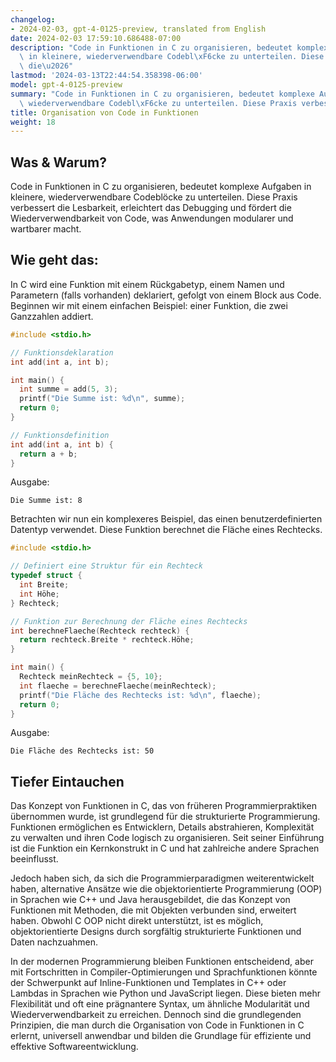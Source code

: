 ```yaml
---
changelog:
- 2024-02-03, gpt-4-0125-preview, translated from English
date: 2024-02-03 17:59:10.686488-07:00
description: "Code in Funktionen in C zu organisieren, bedeutet komplexe Aufgaben\
  \ in kleinere, wiederverwendbare Codebl\xF6cke zu unterteilen. Diese Praxis verbessert\
  \ die\u2026"
lastmod: '2024-03-13T22:44:54.358398-06:00'
model: gpt-4-0125-preview
summary: "Code in Funktionen in C zu organisieren, bedeutet komplexe Aufgaben in kleinere,\
  \ wiederverwendbare Codebl\xF6cke zu unterteilen. Diese Praxis verbessert die\u2026"
title: Organisation von Code in Funktionen
weight: 18
---
```


## Was & Warum?

Code in Funktionen in C zu organisieren, bedeutet komplexe Aufgaben in kleinere, wiederverwendbare Codeblöcke zu unterteilen. Diese Praxis verbessert die Lesbarkeit, erleichtert das Debugging und fördert die Wiederverwendbarkeit von Code, was Anwendungen modularer und wartbarer macht.

## Wie geht das:

In C wird eine Funktion mit einem Rückgabetyp, einem Namen und Parametern (falls vorhanden) deklariert, gefolgt von einem Block aus Code. Beginnen wir mit einem einfachen Beispiel: einer Funktion, die zwei Ganzzahlen addiert.

```c
#include <stdio.h>

// Funktionsdeklaration
int add(int a, int b);

int main() {
  int summe = add(5, 3);
  printf("Die Summe ist: %d\n", summe);
  return 0;
}

// Funktionsdefinition
int add(int a, int b) {
  return a + b;
}
```

Ausgabe:
```
Die Summe ist: 8
```

Betrachten wir nun ein komplexeres Beispiel, das einen benutzerdefinierten Datentyp verwendet. Diese Funktion berechnet die Fläche eines Rechtecks.

```c
#include <stdio.h>

// Definiert eine Struktur für ein Rechteck
typedef struct {
  int Breite;
  int Höhe;
} Rechteck;

// Funktion zur Berechnung der Fläche eines Rechtecks
int berechneFlaeche(Rechteck rechteck) {
  return rechteck.Breite * rechteck.Höhe;
}

int main() {
  Rechteck meinRechteck = {5, 10};
  int flaeche = berechneFlaeche(meinRechteck);
  printf("Die Fläche des Rechtecks ist: %d\n", flaeche);
  return 0;
}
```

Ausgabe:
```
Die Fläche des Rechtecks ist: 50
```

## Tiefer Eintauchen

Das Konzept von Funktionen in C, das von früheren Programmierpraktiken übernommen wurde, ist grundlegend für die strukturierte Programmierung. Funktionen ermöglichen es Entwicklern, Details abstrahieren, Komplexität zu verwalten und ihren Code logisch zu organisieren. Seit seiner Einführung ist die Funktion ein Kernkonstrukt in C und hat zahlreiche andere Sprachen beeinflusst.

Jedoch haben sich, da sich die Programmierparadigmen weiterentwickelt haben, alternative Ansätze wie die objektorientierte Programmierung (OOP) in Sprachen wie C++ und Java herausgebildet, die das Konzept von Funktionen mit Methoden, die mit Objekten verbunden sind, erweitert haben. Obwohl C OOP nicht direkt unterstützt, ist es möglich, objektorientierte Designs durch sorgfältig strukturierte Funktionen und Daten nachzuahmen.

In der modernen Programmierung bleiben Funktionen entscheidend, aber mit Fortschritten in Compiler-Optimierungen und Sprachfunktionen könnte der Schwerpunkt auf Inline-Funktionen und Templates in C++ oder Lambdas in Sprachen wie Python und JavaScript liegen. Diese bieten mehr Flexibilität und oft eine prägnantere Syntax, um ähnliche Modularität und Wiederverwendbarkeit zu erreichen. Dennoch sind die grundlegenden Prinzipien, die man durch die Organisation von Code in Funktionen in C erlernt, universell anwendbar und bilden die Grundlage für effiziente und effektive Softwareentwicklung.
